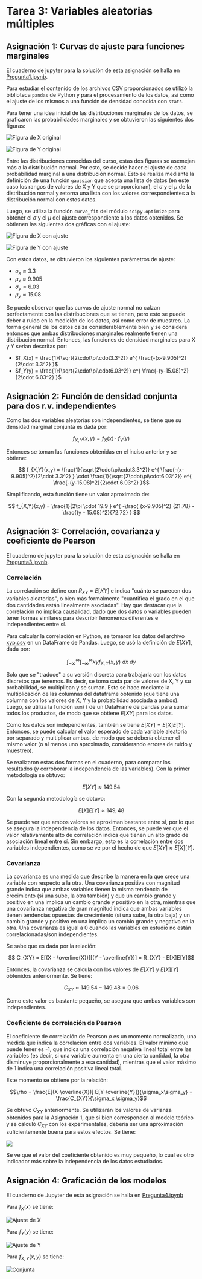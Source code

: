 # Tarea 3: Variables aleatorias múltiples

## Asignación 1: Curvas de ajuste para funciones marginales

El cuaderno de jupyter para la solución de esta asignación se halla en [Pregunta1.ipynb](Pregunta1.ipynb).

Para estudiar el contenido de los archivos CSV proporcionados se utilizó la biblioteca `pandas` de Python y para el procesamiento de los datos, así como el ajuste de los mismos a una función de densidad conocida con `stats`.  

Para tener una idea inicial de las distribuciones marginales de los datos, se graficaron las probabilidades marginales y se obtuvieron las siguientes dos figuras:

![Figura de X original](img/xInitPlot.png)

![Figura de Y original](img/yInitPlot.png)

Entre las distribuciones conocidas del curso, estas dos figuras se asemejan más a la distribución normal. Por esto, se decide hacer el ajuste de cada probabilidad marginal a una distribución normal. Esto se realiza mediante la definición de una función `gaussian` que acepta una lista de datos (en este caso los rangos de valores de X y Y que se proporcionan), el $\sigma$ y el $\mu$ de la distribución normal y retorna una lista con los valores correspondientes a la distribución normal con estos datos.  

Luego, se utiliza la función `curve_fit` del módulo `scipy.optimize` para obtener el $\sigma$ y el $\mu$ del ajuste correspondiente a los datos obtenidos. Se obtienen las siguientes dos gráficas con el ajuste:  

![Figura de X con ajuste](img/xFit.png)

![Figura de Y con ajuste](img/yFit.png)

Con estos datos, se obtuvieron los siguientes parámetros de ajuste:  

- $\sigma_x \approx 3.3$
- $\mu_x \approx 9.905$
- $\sigma_y \approx 6.03$
- $\mu_y \approx 15.08$

Se puede observar que las curvas de ajuste normal no calzan perfectamente con las distribuciones que se tienen, pero esto se puede deber a ruido en la medición de los datos, así como error de muestreo. La forma general de los datos calza considerablemente bien y se considera entonces que ambas distribuciones marginales realmente tienen una distribución normal. Entonces, las funciones de densidad marginales para X y Y serían descritas por:  

- $f_X(x) = \frac{1}{\sqrt{2\cdot\pi\cdot3.3^2}} e^{ \frac{-(x-9.905)^2}{2\cdot 3.3^2} }$  
- $f_Y(y) = \frac{1}{\sqrt{2\cdot\pi\cdot6.03^2}} e^{ \frac{-(y-15.08)^2}{2\cdot 6.03^2} }$  

## Asignación 2: Función de densidad conjunta para dos r.v. independientes

Como las dos variables aleatorias son independientes, se tiene que su densidad marginal conjunta es dada por:

$$f_{X,Y}(x,y) = f_X(x)\cdot f_Y(y)$$  

Entonces se toman las funciones obtenidas en el inciso anterior y se obtiene:  

$$ f_{X,Y}(x,y) = \frac{1}{\sqrt{2\cdot\pi\cdot3.3^2}} e^{ \frac{-(x-9.905)^2}{2\cdot 3.3^2} } \cdot \frac{1}{\sqrt{2\cdot\pi\cdot6.03^2}} e^{ \frac{-(y-15.08)^2}{2\cdot 6.03^2} }$$

Simplificando, esta función tiene un valor aproximado de:  

$$ f_{X,Y}(x,y) = \frac{1}{2\pi \cdot 19.9 } e^{ -\frac{ (x-9.905)^2} {21.78}  - \frac{(y - 15.08)^2}{72.72} } $$

## Asignación 3: Correlación, covarianza y coeficiente de Pearson

El cuaderno de jupyter para la solución de esta asignación se halla en [Pregunta3.ipynb](Pregunta3.ipynb).

### Correlación

La correlación se define con $R_{XY} = E[XY]$ e indica "cuánto se parecen dos variables aleatorias", o bien más formalmente "cuantifica el grado en el que dos cantidades están linealmente asociadas". Hay que destacar que la correlación no implica causalidad, dado que dos datos o variables pueden tener formas similares para describir fenómenos diferentes e independientes entre sí. 

Para calcular la correlación en Python, se tomaron los datos del archivo [xyp.csv](xyp.csv) en un DataFrame de Pandas. Luego, se usó la definición de $E[XY]$, dada por:

$$ \int_{-\infty}^\infty \int_{-\infty}^\infty xyf_{X,Y}(x,y) ~dx~dy $$

Solo que se "traduce" a su versión discreta para trabajarla con los datos discretos que tenemos. Es decir, se toma cada par de valores de X, Y y su probabilidad, se multiplican y se suman. Esto se hace mediante la multiplicación de las columnas del dataframe obtenido (que tiene una columna con los valores de X, Y y la probabilidad asociada a ambos). Luego, se utiliza la función `sum()` de un DataFrame de pandas para sumar todos los productos, de modo que se obtiene $E[XY]$ para los datos.  

Como los datos son independientes, también se tiene $E[XY] = E[X]E[Y]$. Entonces, se puede calcular el valor esperado de cada variable aleatoria por separado y multiplicar ambas, de modo que se debería obtener el mismo valor (o al menos uno aproximado, considerando errores de ruido y muestreo).  

Se realizaron estas dos formas en el cuaderno, para comparar los resultados (y corroborar la independencia de las variables). Con la primer metodología se obtuvo:

$$E[XY] \approx 149.54$$

Con la segunda metodología se obtuvo:

$$E[X]E[Y] \approx 149,48$$

Se puede ver que ambos valores se aproximan bastante entre sí, por lo que se asegura la independencia de los datos. Entonces, se puede ver que el valor relativamente alto de correlación indica que tienen un alto grado de asociación lineal entre sí. Sin embargo, esto es la correlación entre dos variables independientes, como se ve por el hecho de que $E[XY] \approx E[X][Y]$.

### Covarianza
La covarianza es una medida que describe la manera en la que crece una variable con respecto a la otra. Una covarianza positiva con magnitud grande indica que ambas variables tienen la misma tendencia de crecimiento (si una sube, la otra también) y que un cambio grande y positivo en una implica un cambio grande y positivo en la otra, mientras que una covarianza negativa de gran magnitud indica que ambas variables tienen tendencias opuestas de crecimiento (si una sube, la otra baja) y un cambio grande y positivo en una implica un cambio grande y negativo en la otra. Una covarianza es igual a 0 cuando las variables en estudio no están correlacionadas/son independientes.

Se sabe que es dada por la relación:

$$ C_{XY} =  E[(X - \overline{X})][(Y - \overline{Y})] = R_{XY} - E[X]E[Y]$$

Entonces, la covarianza se calcula con los valores de $E[XY]$ y $E[X][Y]$ obtenidos anteriormente. Se tiene:

$$C_{XY} \approx 149.54 - 149.48 = 0.06$$

Como este valor es bastante pequeño, se asegura que ambas variables son independientes.

### Coeficiente de correlación de Pearson

El coeficiente de correlación de Pearson $\rho$ es un momento normalizado, una medida que indica la correlación entre dos variables. El valor mínimo que puede tener es -1, que indica una correlación negativa lineal total entre las variables (es decir, si una variable aumenta en una cierta cantidad, la otra disminuye proporcionalmente a esa cantidad), mientras que el valor máximo de 1 indica una correlación positiva lineal total.

Este momento se obtiene por la relación:

$$\rho = \frac{E[(X-\overline{X})] E[Y-\overline{Y}]}{\sigma_x\sigma_y} = \frac{C_{XY}}{\sigma_x \sigma_y}$$

Se obtuvo $C_{XY}$ anteriormente. Se utilizarán los valores de varianza obtenidos para la Asignación 1, que si bien corresponden al modelo teórico y se calculó $C_{XY}$ con los experimentales, debería ser una aproximación suficientemente buena para estos efectos. Se tiene:

<img src="https://render.githubusercontent.com/render/math?math=\rho \approx \frac{0.06}{3.3\cdot6.03} \approx 3.015 \cdot 10^{-3}">

Se ve que el valor del coeficiente obtenido es muy pequeño, lo cual es otro indicador más sobre la independencia de los datos estudiados.

## Asignación 4: Graficación de los modelos

El cuaderno de Jupyter de esta asignación se halla en [Pregunta4.ipynb](Pregunta4.ipynb)

Para $f_X(x)$ se tiene:

![Ajuste de X](img/xTheoCurve.png)

Para $f_Y(y)$ se tiene:

![Ajuste de Y](img/yTheoCurve.png)

Para $f_{X,Y}(x,y)$ se tiene:

![Conjunta](img/zTheoCurve.png)